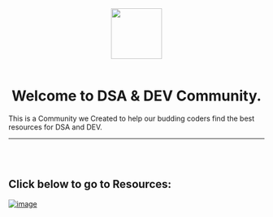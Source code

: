 <center>
<img src="https://user-images.githubusercontent.com/96862518/197410419-c2b628b8-d4bb-4818-aa80-11051e2ecf03.jpg" height = 100 width = 100 align=center> 
</center>

<br>

<h1 align = center>Welcome to DSA & DEV Community.</h1>
This is a Community we Created to help our budding coders find the best resources for DSA and DEV.

---
<br>
<br>

<h2>Click below to go to Resources:</h1>

[![image](https://user-images.githubusercontent.com/96862518/197414460-58e9fd37-bc7f-4206-b8d9-f27c443e1df4.png)](./Library/)
